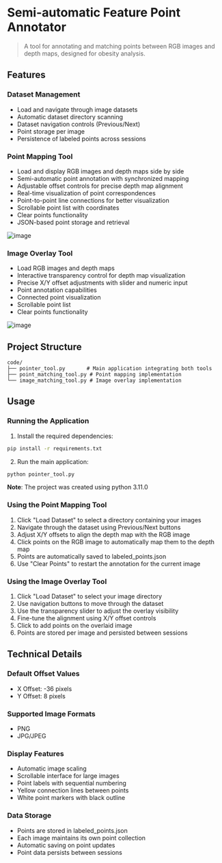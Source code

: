 # Semi-automatic Feature Point Annotator
> A tool for annotating and matching points between RGB images and depth maps, designed for obesity analysis.

## Features

### Dataset Management
- Load and navigate through image datasets
- Automatic dataset directory scanning
- Dataset navigation controls (Previous/Next)
- Point storage per image
- Persistence of labeled points across sessions

### Point Mapping Tool
- Load and display RGB images and depth maps side by side
- Semi-automatic point annotation with synchronized mapping
- Adjustable offset controls for precise depth map alignment
- Real-time visualization of point correspondences
- Point-to-point line connections for better visualization
- Scrollable point list with coordinates
- Clear points functionality
- JSON-based point storage and retrieval

![image](https://github.com/user-attachments/assets/77c152a0-a728-4ecf-9828-3e61ec870964)


### Image Overlay Tool
- Load RGB images and depth maps
- Interactive transparency control for depth map visualization
- Precise X/Y offset adjustments with slider and numeric input
- Point annotation capabilities
- Connected point visualization
- Scrollable point list
- Clear points functionality

![image](https://github.com/user-attachments/assets/ce5fc3d1-6364-4d99-9a3d-fefeecd16d36)


## Project Structure

```
code/
├── pointer_tool.py       # Main application integrating both tools
├── point_matching_tool.py # Point mapping implementation
└── image_matching_tool.py # Image overlay implementation
```

## Usage

### Running the Application

1. Install the required dependencies:
```bash
pip install -r requirements.txt
```

2. Run the main application:
```bash
python pointer_tool.py
```
**Note**: The project was created using python 3.11.0

### Using the Point Mapping Tool

1. Click "Load Dataset" to select a directory containing your images
2. Navigate through the dataset using Previous/Next buttons
3. Adjust X/Y offsets to align the depth map with the RGB image
4. Click points on the RGB image to automatically map them to the depth map
5. Points are automatically saved to labeled_points.json
6. Use "Clear Points" to restart the annotation for the current image

### Using the Image Overlay Tool

1. Click "Load Dataset" to select your image directory
2. Use navigation buttons to move through the dataset
3. Use the transparency slider to adjust the overlay visibility
4. Fine-tune the alignment using X/Y offset controls
5. Click to add points on the overlaid image
6. Points are stored per image and persisted between sessions

## Technical Details

### Default Offset Values
- X Offset: -36 pixels
- Y Offset: 8 pixels

### Supported Image Formats
- PNG
- JPG/JPEG

### Display Features
- Automatic image scaling
- Scrollable interface for large images
- Point labels with sequential numbering
- Yellow connection lines between points
- White point markers with black outline

### Data Storage
- Points are stored in labeled_points.json
- Each image maintains its own point collection
- Automatic saving on point updates
- Point data persists between sessions

